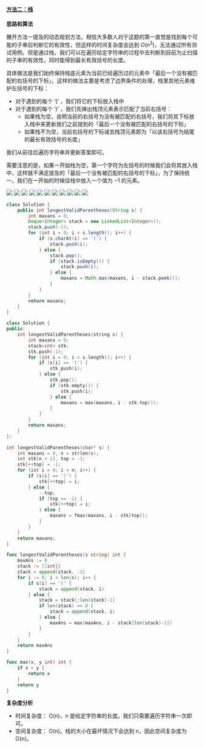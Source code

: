 ﻿#### [方法二：栈](https://leetcode.cn/problems/longest-valid-parentheses/solutions/314683/zui-chang-you-xiao-gua-hao-by-leetcode-solution/)

**思路和算法**

撇开方法一提及的动态规划方法，相信大多数人对于这题的第一直觉是找到每个可能的子串后判断它的有效性，但这样的时间复杂度会达到 $O(n^3)$，无法通过所有测试用例。但是通过栈，我们可以在遍历给定字符串的过程中去判断到目前为止扫描的子串的有效性，同时能得到最长有效括号的长度。

具体做法是我们始终保持栈底元素为当前已经遍历过的元素中「最后一个没有被匹配的右括号的下标」，这样的做法主要是考虑了边界条件的处理，栈里其他元素维护左括号的下标：
-   对于遇到的每个 ‘(’ ，我们将它的下标放入栈中
-   对于遇到的每个 ‘)’ ，我们先弹出栈顶元素表示匹配了当前右括号：
    -   如果栈为空，说明当前的右括号为没有被匹配的右括号，我们将其下标放入栈中来更新我们之前提到的「最后一个没有被匹配的右括号的下标」
    -   如果栈不为空，当前右括号的下标减去栈顶元素即为「以该右括号为结尾的最长有效括号的长度」

我们从前往后遍历字符串并更新答案即可。

需要注意的是，如果一开始栈为空，第一个字符为左括号的时候我们会将其放入栈中，这样就不满足提及的「最后一个没有被匹配的右括号的下标」，为了保持统一，我们在一开始的时候往栈中放入一个值为 −1 的元素。

![](./assets/img/Solution0032_4_01.png)
![](./assets/img/Solution0032_4_02.png)
![](./assets/img/Solution0032_4_03.png)
![](./assets/img/Solution0032_4_04.png)
![](./assets/img/Solution0032_4_05.png)
![](./assets/img/Solution0032_4_06.png)
![](./assets/img/Solution0032_4_07.png)
![](./assets/img/Solution0032_4_08.png)
![](./assets/img/Solution0032_4_09.png)
![](./assets/img/Solution0032_4_10.png)
![](./assets/img/Solution0032_4_11.png)

```java
class Solution {
    public int longestValidParentheses(String s) {
        int maxans = 0;
        Deque<Integer> stack = new LinkedList<Integer>();
        stack.push(-1);
        for (int i = 0; i < s.length(); i++) {
            if (s.charAt(i) == '(') {
                stack.push(i);
            } else {
                stack.pop();
                if (stack.isEmpty()) {
                    stack.push(i);
                } else {
                    maxans = Math.max(maxans, i - stack.peek());
                }
            }
        }
        return maxans;
    }
}
```

```cpp
class Solution {
public:
    int longestValidParentheses(string s) {
        int maxans = 0;
        stack<int> stk;
        stk.push(-1);
        for (int i = 0; i < s.length(); i++) {
            if (s[i] == '(') {
                stk.push(i);
            } else {
                stk.pop();
                if (stk.empty()) {
                    stk.push(i);
                } else {
                    maxans = max(maxans, i - stk.top());
                }
            }
        }
        return maxans;
    }
};
```

```c
int longestValidParentheses(char* s) {
    int maxans = 0, n = strlen(s);
    int stk[n + 1], top = -1;
    stk[++top] = -1;
    for (int i = 0; i < n; i++) {
        if (s[i] == '(') {
            stk[++top] = i;
        } else {
            --top;
            if (top == -1) {
                stk[++top] = i;
            } else {
                maxans = fmax(maxans, i - stk[top]);
            }
        }
    }
    return maxans;
}
```

```go
func longestValidParentheses(s string) int {
    maxAns := 0
    stack := []int{}
    stack = append(stack, -1)
    for i := 0; i < len(s); i++ {
        if s[i] == '(' {
            stack = append(stack, i)
        } else {
            stack = stack[:len(stack)-1]
            if len(stack) == 0 {
                stack = append(stack, i)
            } else {
                maxAns = max(maxAns, i - stack[len(stack)-1])
            }
        }
    }
    return maxAns
}

func max(x, y int) int {
    if x > y {
        return x
    }
    return y
}
```

**复杂度分析**

-   时间复杂度： O(n)，n 是给定字符串的长度。我们只需要遍历字符串一次即可。
-   空间复杂度： O(n)。栈的大小在最坏情况下会达到 n，因此空间复杂度为 O(n)。

